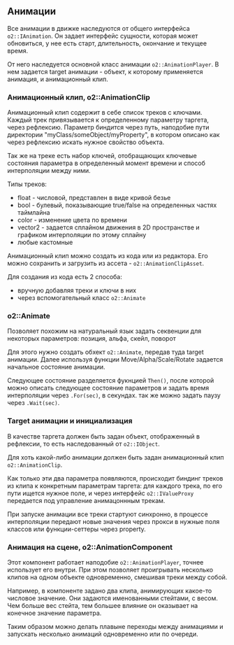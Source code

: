 ## Анимации
Все анимации в движке наследуются от общего интерфейса `o2::IAnimation`. Он задает интерфейс сущности, которая может обновиться, у нее есть старт, длительность, окончание и текущее время. 

От него наследуется основной класс анимации `o2::AnimationPlayer`. В нем задается target анимации - объект, к которому применяется анимация, и анимационный клип.

### Анимационный клип, o2::AnimationClip
Анимационный клип содержит в себе список треков с ключами. Каждый трек привязывается к определенному параметру таргета, через рефлексию. Параметр биндится через путь, наподобие пути директории "myClass/someObject/myProperty", в котором описано как через рефлексию искать нужное свойство объекта.

Так же на треке есть набор ключей, отобращающих ключевые состояния параметра в определенный момент времени и способ интерполяции между ними.

Типы треков:
- float - числовой, представлен в виде кривой безье
- bool - булевый, показывающие true/false на определенных частях таймлайна
- color - изменение цвета по времени
- vector2 - задается сплайном движения в 2D пространстве и графиком интерполяции по этому сплайну
- любые кастомные

Анимационный клип можно создать из кода или из редактора. Его можно сохранить и загрузить из ассета - `o2::AnimationClipAsset`.

Для создания из кода есть 2 способа:
- вручную добавляя треки и ключи в них
- через вспомогательный класс `o2::Animate`

### o2::Animate
Позволяет похожим на натуральный язык задать секвенции для некоторых параметров: позиция, альфа, скейл, поворот

Для этого нужно создать обхект `o2::Animate`, передав туда target анимации. Далее используя функции Move/Alpha/Scale/Rotate задается начальное состояние анимации.

Следующее состояние разделяется фукнцией `Then()`, после которой можно описать следующее состояние параметров и задать время интерполяции через `.For(sec)`, в секундах. так же можно задать паузу через `.Wait(sec)`.

### Target анимации и инициализация
В качестве таргета должен быть задан объект, отображенный в рефлексии, то есть наследованный от `o2::IObject`.

Для хоть какой-либо анимации должен быть задан анимационный клип `o2::AnimationClip`.

Как только эти два параметра появляются, происходит биндинг треков из клипа к конкретным параметрам таргета: для каждого трека, по его пути ищется нужное поле, и через интерфейс `o2::IValueProxy` передается под управление анимацоннным трекам.

При запуске анимации все треки стартуют синхронно, в процессе интерполяции передают новые значения через прокси в нужные поля классов или функции-сеттеры через property.

### Анимация на сцене, o2::AnimationComponent
Этот компонент работает наподобие `o2::AnimationPlayer`, точнее использует его внутри. При этом позволяет проигрывать несколько клипов на одном объекте одновременно, смешивая треки между собой.

Например, в компоненте задано два клипа, анимирующих какое-то числовое значение. Они задаются именованными стейтами, с весом. Чем больше вес стейта, тем большее влияние он оказывает на конечное значение параметра.

Таким образом можно делать плавыне переходы между анимациями и запускать несколько анимаций одновременно или по очереди.